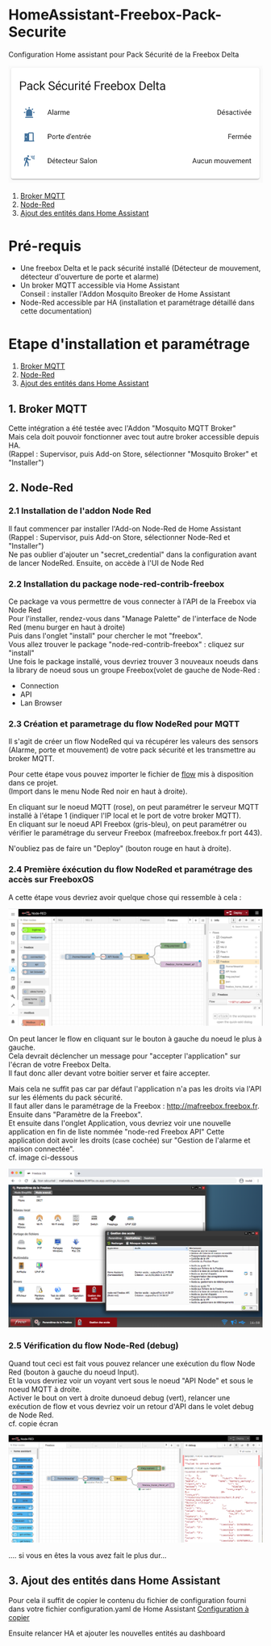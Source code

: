 # HomeAssistant-Freebox-Pack-Securite
Configuration Home assistant pour Pack Sécurité de la Freebox Delta

![Alt text](ScreenShot-Freebox-Delta-pack-securite-HomeAssistant.png?raw=true "Screen Shot")


1. [Broker MQTT](#1-broker-mqtt)  
2. [Node-Red](#2-node-red)  
2. [Ajout des entités dans Home Assistant](#3-ajout-des-entités-dans-home-assistant)  


# Pré-requis
- Une freebox Delta et le pack sécurité installé (Détecteur de mouvement, détecteur d'ouverture de porte et alarme)
- Un broker MQTT accessible via Home Assistant  
Conseil : installer l'Addon Mosquito Breoker de Home Assistant
- Node-Red accessible par HA (installation et paramétrage détaillé dans cette documentation)  

# Etape d'installation et paramétrage 

1. [Broker MQTT](#1-broker-mqtt)  
2. [Node-Red](#2-node-red)  
2. [Ajout des entités dans Home Assistant](#3-ajout-des-entités-dans-home-assistant)  

## 1. Broker MQTT

Cette intégration a été testée avec l'Addon "Mosquito MQTT Broker"  
Mais cela doit pouvoir fonctionner avec tout autre broker accessible depuis HA.  
(Rappel : Supervisor, puis Add-on Store, sélectionner "Mosquito Broker" et "Installer") 


## 2. Node-Red
### 2.1 Installation de l'addon Node Red
Il faut commencer par installer l'Add-on Node-Red de Home Assistant  
(Rappel : Supervisor, puis Add-on Store, sélectionner Node-Red et "Installer")  
Ne pas oublier d'ajouter un "secret_credential" dans la configuration avant de lancer NodeRed. 
Ensuite, on accède à l'UI de Node Red 

### 2.2 Installation du package node-red-contrib-freebox

Ce package va vous permettre de vous connecter à l'API de la Freebox via Node Red  
Pour l'installer, rendez-vous dans "Manage Palette" de l'interface de Node Red (menu burger en haut à droite)  
Puis dans l'onglet "install"  pour chercher le mot "freebox".  
Vous allez trouver le package "node-red-contrib-freebox" : cliquez sur "install"  
Une fois le package installé, vous devriez trouver 3 nouveaux noeuds dans la library de noeud sous un groupe Freebox(volet de gauche de Node-Red : 
- Connection
- API 
- Lan Browser

### 2.3 Création et parametrage du flow NodeRed pour MQTT

Il s'agit de créer un flow NodeRed qui va récupérer les valeurs des sensors (Alarme, porte et mouvement) de votre pack sécurité et les transmettre au broker MQTT.  

Pour cette étape vous pouvez importer le fichier de [flow](./Node-Red-flows-freebox-home-tileset-all.json) mis à disposition dans ce projet.  
(Import dans le menu Node Red noir en haut à droite).

En cliquant sur le noeud MQTT (rose), on peut paramétrer le serveur MQTT installé à l'étape 1 (indiquer l'IP local et le port de votre broker MQTT).  
En cliquant sur le noeud API Freebox (gris-bleu), on peut paramétrer ou vérifier le paramétrage du serveur Freebox (mafreebox.freebox.fr port 443). 

N'oubliez pas de faire un "Deploy" (bouton rouge en haut à droite). 


### 2.4 Première éxécution du flow NodeRed et paramétrage des accès sur FreeboxOS

A cette étape vous devriez avoir quelque chose qui ressemble à cela :

![Alt text](NodeRed-Flow-API-Freebox.png?raw=true "Screen Shot Node Red")

On peut lancer le flow en cliquant sur le bouton à gauche du noeud le plus à gauche.  
Cela devrait déclencher un message pour "accepter l'application" sur l'écran de votre Freebox Delta.  
Il faut donc aller devant votre boitier server et faire accepter.  

Mais cela ne suffit pas car par défaut l'application n'a pas les droits via l'API sur les éléments du pack sécurité.  
Il faut aller dans le paramétrage de la Freebox : http://mafreebox.freebox.fr.  
Ensuite dans "Paramètre de la Freebox".  
Et ensuite dans l'onglet Application, vous devriez voir une nouvelle application en fin de liste nommée "node-red Freebox API"
Cette application doit avoir les droits (case cochée) sur "Gestion de l'alarme et maison connectée".  
cf. image ci-dessous 

![Ajout accès sur FreeboxOS](/img/Freebox-GestionAcces-Ajoutacces.png?raw=true "Ajout accès sur FreeboxOS")

### 2.5 Vérification du flow Node-Red (debug)

Quand tout ceci est fait vous pouvez relancer une exécution du flow Node Red (bouton à gauche du noeud Input).  
Et la vous devriez voir un voyant vert sous le noeud "API Node" et sous le noeud MQTT à droite.  
Activer le bout on vert à droite dunoeud debug (vert), relancer une exécution de flow et vous devriez voir un retour d'API dans le volet debug de Node Red.  
cf. copie écran

![Flow NodeRed avec debug en sucess](/img/NodeRed-Flow-API-Freebox-debug-success.png?raw=true "Flow NodeRed avec debug success")

.... si vous en êtes la vous avez fait le plus dur...

## 3. Ajout des entités dans Home Assistant 

Pour cela il suffit de copier le contenu du fichier de configuration fourni dans votre fichier configuration.yaml de Home Assistant
[Configuration à copier](./configuration.yaml?raw=true)  

Ensuite relancer HA et ajouter les nouvelles entités au dashboard














